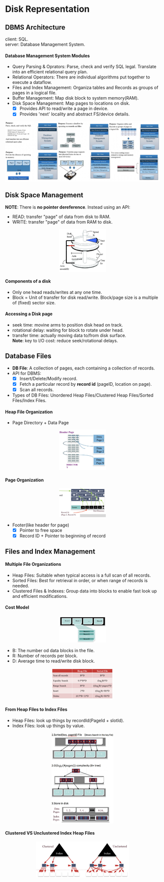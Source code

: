 # Disk Representation 

## DBMS Architecture
client: SQL.  
server: Database Management System.  

#### Database Management System Modules
* Query Parsing & Oprators: Parse, check and verify SQL legal. Translate into an efficient relational query plan.  
* Relational Operators: There are individual algorithms put together to execute a dataflow.  
* Files and Index Management: Organiza tables and Records as groups of pages in a logical file.  
* Buffer Management: Map disk block to system memory(RAM).  
* Disk Space Management: Map pages to locations on disk.   
  - [x] Provides API to read/write a page in device.  
  - [x] Provides 'next' locality and abstract FS/device details.  
  
![](./pic/dbms1.png)
## Disk Space Management
**NOTE**: There is **no pointer dereference**. Instead using an API:  
* READ: transfer "page" of data from disk to RAM.   
* WRITE: transfer "page" of data from RAM to disk.  
  
<div align=center>
<img src="./pic/dbms2.png" width="30%" height="30%" alt="Disk Components"/>  
</div>

#### Components of a disk
* Only one head reads/writes at any one time.  
* Block = Unit of transfer for disk read/write. Block/page size is a multiple of (fixed) sector size.  

#### Accessing a Disk page
* seek time: movine arms to position disk head on track.  
* rotational delay: waiting for block to rotate under head.  
* transfer time: actually moving data to/from disk surface.  
**Note**: key to I/O cost: reduce seek/rotational delays.  

## Database Files
* **DB File**: A collection of pages, each containing a collection of records.  
* API for DBMS:  
  - [x] Insert/Delete/Modify record.  
  - [x] Fetch a particular record by **record id** (pageID, location on page).  
  - [x] Scan all records.  
* Types of DB Files: Unordered Heap Files/Clustered Heap Files/Sorted Files/Index Files.  
  
#### Heap File Organization
* Page Directory + Data Page  
<div align=center>
<img src="./pic/dbms3.png" width="30%" height="30%"/>  
</div>

#### Page Organization

<div align=center>
<img src="./pic/dbms4.png" width="30%" height="30%"/>  
</div>

* Footer(like header for page)
  - [x] Pointer to free space
  - [x] Record ID + Pointer to beginning of record  

## Files and Index Management

#### Multiple File Organizations
* Heap Files: Suitable when typical access is a full scan of all records.  
* Sorted Files: Best for retrieval in order, or when range of records is needed.  
* Clustered Files & Indexes: Group data into blocks to enable fast look up and efficient modifications.  

#### Cost Model 
<div align=center>
<img src="./pic/dbms5.png" width="30%" height="30%"/>  
</div>

* B: The number od data blocks in the file.  
* R: Number of records per block.  
* D: Average time to read/write disk block.  

<div align=center>
<img src="./pic/dbms6.png" width="40%" height="40%"/>  
</div>

#### From Heap Files to Index Files
* Heap Files: look up things by recordId(PageId + slotId).   
* Index Files: look up things by value.  

<div align=center>
<img src="./pic/dbms7.png" width="40%" height="70%"/>  
</div>

#### Clustered VS Unclustered Index Heap Files

<div align=center>
<img src="./pic/dbms8.png" width="60%" height="30%"/>  
</div>

